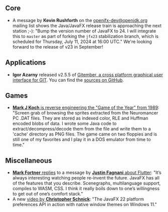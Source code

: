 ## Core

* A message by **Kevin Rushforth** on the [openjfx-dev@openjdk.org](https://mail.openjdk.org/mailman/listinfo/openjfx-dev) mailing list shows the Java/JavaFX release train is approaching the next station ;-): "Bump the version number of JavaFX to 24. I will integrate this to `master` as part of forking the `jfx23` stabilization branch, which is scheduled for Thursday, July 11, 2024 at 16:00 UTC." We're looking forward to the release of v23 in September!

## Applications

* **Igor Azarny** released v2.5.5 of [Gitember, a cross platform graphical user interface for GIT](http://gitgui.org/). You can find the [sources on GitHub](https://github.com/iazarny/gitember).

## Games

* [**Mark J Koch** is reverse engineering the "Game of the Year" from 1989](https://mastodon.social/@maehem/112747959541918758): "Screen grab of browsing the sprites extracted from the Neuromancer PC .DAT files. They are stored as indexed color, RLE and Huffman encoded blobs of data. I wrote some Java code to extract/decompress/decode them from the file and write them to a 'cache' directory as PNG files. The game came on two floppies and is still one of my favorites and I play it in a DOS emulator from time to time."

## Miscellaneous

* [**Mark Fortner** replies](https://x.com/phidias51/status/1809962623448023389) to a message by [**Justin Fagnani** about Flutter](https://x.com/justinfagnani/status/1809709077150462075): "It’s always interesting watching people re-invent the future. JavaFX has all of the features that you describe. Scenegraphs, multilanguage support, compiles to WASM, CSS. I think it really boils down to one’s willingness to get out of one’s comfort stack."
* A new [video by **Christopher Schnick**](https://x.com/crschnick/status/1809740192514793762): "The JavaFX 22 platform preferences API in action with native window themes on Windows 11."

